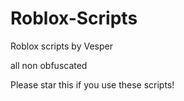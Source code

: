 # Roblox-Scripts
Roblox scripts by Vesper

all non obfuscated

Please star this if you use these scripts!
